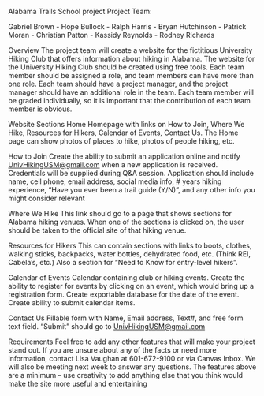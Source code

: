 Alabama Trails School project
Project Team:

Gabriel Brown - Hope Bullock - Ralph Harris - Bryan Hutchinson - Patrick Moran - Christian Patton - Kassidy Reynolds - Rodney Richards

Overview
The project team will create a website for the fictitious University Hiking Club that offers information about hiking in Alabama.  The website for the University Hiking Club should be created using free tools. Each team member should be assigned a role, and team members can have more than one role.  Each team should have a project manager, and the project manager should have an additional role in the team.  Each team member will be graded individually, so it is important that the contribution of each team member is obvious.

Website Sections
Home
Homepage with links on How to Join, Where We Hike, Resources for Hikers, Calendar of Events, Contact Us.
The Home page can show photos of places to hike, photos of people hiking, etc.

How to Join
Create the ability to submit an application online and notify UnivHikingUSM@gmail.com when a new application is received. Credentials will be supplied during Q&A session.
Application should include name, cell phone, email address, social media info, # years hiking experience, “Have you ever been a trail guide (Y/N)”, and any other info you might consider relevant

Where We Hike
This link should go to a page that shows sections for Alabama hiking venues. When one of the sections is clicked on, the user should be taken to the official site of that hiking venue.

Resources for Hikers
This can contain sections with links to boots, clothes, walking sticks, backpacks, water bottles, dehydrated food, etc. (Think REI, Cabela’s, etc.)
Also a section for “Need to Know for entry-level hikers”.

Calendar of Events
Calendar containing club or hiking events.
Create the ability to register for events by clicking on an event, which would bring up a registration form.
Create exportable database for the date of the event.
Create ability to submit calendar items.

Contact Us
Fillable form with Name, Email address, Text#, and free form text field. “Submit” should go to UnivHikingUSM@gmail.com

Requirements
Feel free to add any other features that will make your project stand out.
If you are unsure about any of the facts or need more information, contact Lisa Vaughan at 601-672-9100 or via Canvas Inbox. We will also be meeting next week to answer any questions.
The features above are a minimum – use creativity to add anything else that you think would make the site more useful and entertaining
